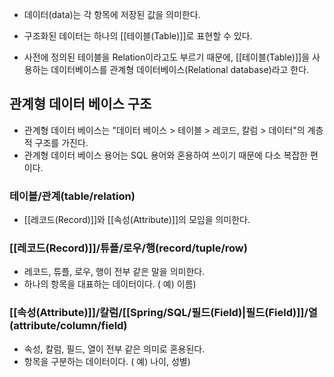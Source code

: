 - 데이터(data)는 각 항목에 저장된 값을 의미한다.
- 구조화된 데이터는 하나의 [[테이블(Table)]]로 표현할 수 있다.

- 사전에 정의된 테이블을 Relation이라고도 부르기 때문에, [[테이블(Table)]]을 사용하는 데이터베이스를 관계형 데이터베이스(Relational database)라고 한다.


## 관계형 데이터 베이스 구조

- 관계형 데이터 베이스는 "데이터 베이스 > 테이블 > 레코드, 칼럼 > 데이터"의 계층적 구조를 가진다.
- 관계형 데이터 베이스 용어는 SQL 용어와 혼용하여 쓰이기 때문에 다소 복잡한 편이다.

### 테이블/관계(table/relation) 

- [[레코드(Record)]]와 [[속성(Attribute)]]의 모임을 의미한다.

### [[레코드(Record)]]/튜플/로우/행(record/tuple/row)

- 레코드, 튜플, 로우, 행이 전부 같은 말을 의미한다.
- 하나의 항목을 대표하는 데이터이다. ( 예) 이름)
    
### [[속성(Attribute)]]/칼럼/[[Spring/SQL/필드(Field)|필드(Field)]]/열(attribute/column/field)

- 속성, 칼럼, 필드, 열이 전부 같은 의미로 혼용된다.
- 항목을 구분하는 데이터이다. ( 예) 나이, 성별)
